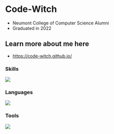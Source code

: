 # Code-Witch
- Neumont College of Computer Science Alumni
- Graduated in 2022

## Learn more about me here
- https://code-witch.github.io/

### Skills
![](https://skillicons.dev/icons?i=nodejs,express,pug,vue,mongodb,mysql&perline=3)

### Languages
![](https://skillicons.dev/icons?i=python,js,lua,scss,ts,java,cs&perline=4)

### Tools
![](https://skillicons.dev/icons?i=vscode,git,raspberrypi,arch,apple,debian,windows&perline=4)
